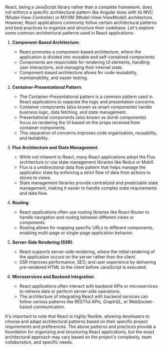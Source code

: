 React, being a JavaScript library rather than a complete framework, does not enforce a specific architectural pattern like Angular does with its MVC (Model-View-Controller) or MVVM (Model-View-ViewModel) architecture. However, React applications commonly follow certain architectural patterns and best practices to organize and structure their codebase. Let's explore some common architectural patterns used in React applications:

1. **Component-Based Architecture**:
   - React promotes a component-based architecture, where the application is divided into reusable and self-contained components.
   - Components are responsible for rendering UI elements, handling user interactions, and managing their internal state.
   - Component-based architecture allows for code reusability, maintainability, and easier testing.

2. **Container-Presentational Pattern**:
   - The Container-Presentational pattern is a common pattern used in React applications to separate the logic and presentation concerns.
   - Container components (also known as smart components) handle business logic, data fetching, and state management.
   - Presentational components (also known as dumb components) focus on rendering the UI based on the props received from container components.
   - This separation of concerns improves code organization, reusability, and testability.

3. **Flux Architecture and State Management**:
   - While not inherent to React, many React applications adopt the Flux architecture or use state management libraries like Redux or MobX.
   - Flux is a unidirectional data flow pattern that helps manage the application state by enforcing a strict flow of data from actions to stores to views.
   - State management libraries provide centralized and predictable state management, making it easier to handle complex state requirements and data flow.

4. **Routing**:
   - React applications often use routing libraries like React Router to handle navigation and routing between different views or components.
   - Routing allows for mapping specific URLs to different components, enabling multi-page or single-page application behavior.

5. **Server-Side Rendering (SSR)**:
   - React supports server-side rendering, where the initial rendering of the application occurs on the server rather than the client.
   - SSR improves performance, SEO, and user experience by delivering pre-rendered HTML to the client before JavaScript is executed.

6. **Microservices and Backend Integration**:
   - React applications often interact with backend APIs or microservices to retrieve data or perform server-side operations.
   - The architecture of integrating React with backend services can follow various patterns like RESTful APIs, GraphQL, or WebSocket-based communication.

It's important to note that React is highly flexible, allowing developers to choose and adapt architectural patterns based on their specific project requirements and preferences. The above patterns and practices provide a foundation for organizing and structuring React applications, but the exact architectural approach may vary based on the project's complexity, team collaboration, and specific needs.